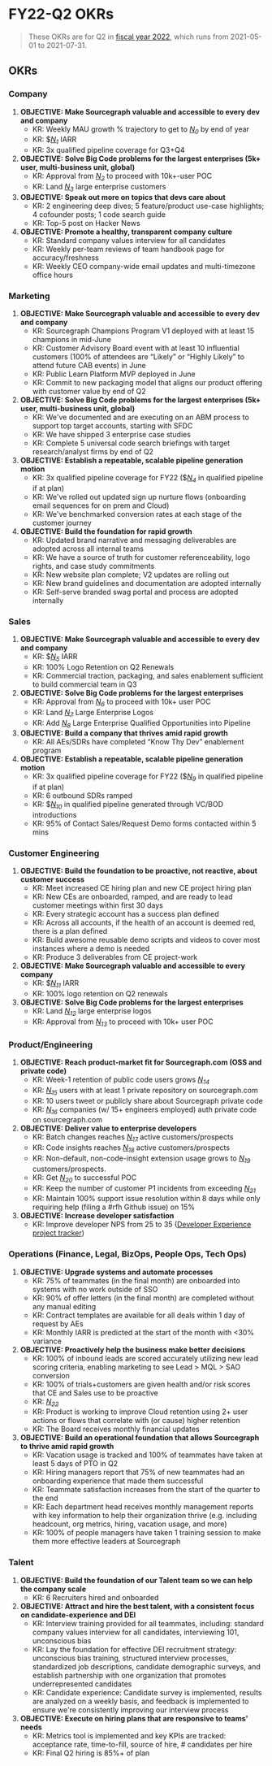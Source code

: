 # FY22-Q2 OKRs

> These OKRs are for Q2 in [fiscal year 2022](../../communication/index.md#fiscal-year), which runs from 2021-05-01 to 2021-07-31.

## OKRs

### Company

1. **OBJECTIVE: Make Sourcegraph valuable and accessible to every dev and company**
   - KR: Weekly MAU growth % trajectory to get to [*N<sub>0</sub>*][N0] by end of year
   - KR: $[*N<sub>1</sub>*][N1] IARR
   - KR: 3x qualified pipeline coverage for Q3+Q4
1. **OBJECTIVE: Solve Big Code problems for the largest enterprises (5k+ user, multi-business unit, global)**
   - KR: Approval from [*N<sub>2</sub>*][N2] to proceed with 10k+-user POC
   - KR: Land [*N<sub>3</sub>*][N3] large enterprise customers
1. **OBJECTIVE: Speak out more on topics that devs care about**
   - KR: 2 engineering deep dives; 5 feature/product use-case highlights; 4 cofounder posts; 1 code search guide
   - KR: Top-5 post on Hacker News
1. **OBJECTIVE: Promote a healthy, transparent company culture**
   - KR: Standard company values interview for all candidates
   - KR: Weekly per-team reviews of team handbook page for accuracy/freshness
   - KR: Weekly CEO company-wide email updates and multi-timezone office hours

### Marketing

1. **OBJECTIVE: Make Sourcegraph valuable and accessible to every dev and company**
   - KR: Sourcegraph Champions Program V1 deployed with at least 15 champions in mid-June
   - KR: Customer Advisory Board event with at least 10 influential customers (100% of attendees are “Likely” or “Highly Likely” to attend future CAB events) in June
   - KR: Public Learn Platform MVP deployed in June
   - KR: Commit to new packaging model that aligns our product offering with customer value by end of Q2
1. **OBJECTIVE: Solve Big Code problems for the largest enterprises (5k+ user, multi-business unit, global)**
   - KR: We've documented and are executing on an ABM process to support top target accounts, starting with SFDC
   - KR: We have shipped 3 enterprise case studies
   - KR: Complete 5 universal code search briefings with target research/analyst firms by end of Q2
1. **OBJECTIVE: Establish a repeatable, scalable pipeline generation motion**
   - KR: 3x qualified pipeline coverage for FY22 ($[*N<sub>4</sub>*][N4] in qualified pipeline if at plan)
   - KR: We've rolled out updated sign up nurture flows (onboarding email sequences for on prem and Cloud)
   - KR: We've benchmarked conversion rates at each stage of the customer journey
1. **OBJECTIVE: Build the foundation for rapid growth**
   - KR: Updated brand narrative and messaging deliverables are adopted across all internal teams
   - KR: We have a source of truth for customer referenceability, logo rights, and case study commitments
   - KR: New website plan complete; V2 updates are rolling out
   - KR: New brand guidelines and documentation are adopted internally
   - KR: Self-serve branded swag portal and process are adopted internally

### Sales

1. **OBJECTIVE: Make Sourcegraph valuable and accessible to every dev and company**
   - KR: $[*N<sub>5</sub>*][N5] IARR
   - KR: 100% Logo Retention on Q2 Renewals
   - KR: Commercial traction, packaging, and sales enablement sufficient to build commercial team in Q3
1. **OBJECTIVE: Solve Big Code problems for the largest enterprises**
   - KR: Approval from [*N<sub>6</sub>*][N6] to proceed with 10k+ user POC
   - KR: Land [*N<sub>7</sub>*][N7] Large Enterprise Logos
   - KR: Add [*N<sub>8</sub>*][N8] Large Enterprise Qualified Opportunities into Pipeline
1. **OBJECTIVE: Build a company that thrives amid rapid growth**
   - KR: All AEs/SDRs have completed “Know Thy Dev” enablement program
1. **OBJECTIVE: Establish a repeatable, scalable pipeline generation motion**
   - KR: 3x qualified pipeline coverage for FY22 ($[*N<sub>9</sub>*][N9] in qualified pipeline if at plan)
   - KR: 6 outbound SDRs ramped
   - KR: $[*N<sub>10</sub>*][N10] in qualified pipeline generated through VC/BOD introductions
   - KR: 95% of Contact Sales/Request Demo forms contacted within 5 mins

### Customer Engineering

1. **OBJECTIVE: Build the foundation to be proactive, not reactive, about customer success**
   - KR: Meet increased CE hiring plan and new CE project hiring plan
   - KR: New CEs are onboarded, ramped, and are ready to lead customer meetings within first 30 days
   - KR: Every strategic account has a success plan defined
   - KR: Across all accounts, if the health of an account is deemed red, there is a plan defined
   - KR: Build awesome reusable demo scripts and videos to cover most instances where a demo is needed
   - KR: Produce 3 deliverables from CE project-work
1. **OBJECTIVE: Make Sourcegraph valuable and accessible to every company**
   - KR: $[*N<sub>11</sub>*][N11] IARR
   - KR: 100% logo retention on Q2 renewals
1. **OBJECTIVE: Solve Big Code problems for the largest enterprises**
   - KR: Land [*N<sub>12</sub>*][N12] large enterprise logos
   - KR: Approval from [*N<sub>13</sub>*][N13] to proceed with 10k+ user POC

### Product/Engineering

1. **OBJECTIVE: Reach product-market fit for Sourcegraph.com (OSS and private code)**
   - KR: Week-1 retention of public code users grows [*N<sub>14</sub>*][N14]
   - KR: [*N<sub>15</sub>*][N15] users with at least 1 private repository on sourcegraph.com
   - KR: 10 users tweet or publicly share about Sourcegraph private code
   - KR: [*N<sub>16</sub>*][N16] companies (w/ 15+ engineers employed) auth private code on sourcegraph.com
1. **OBJECTIVE: Deliver value to enterprise developers**
   - KR: Batch changes reaches [*N<sub>17</sub>*][N17] active customers/prospects
   - KR: Code insights reaches [*N<sub>18</sub>*][N18] active customers/prospects
   - KR: Non-default, non-code-insight extension usage grows to [*N<sub>19</sub>*][N19] customers/prospects.
   - KR: Get [*N<sub>20</sub>*][N20] to successful POC
   - KR: Keep the number of customer P1 incidents from exceeding [*N<sub>21</sub>*][N21]
   - KR: Maintain 100% support issue resolution within 8 days while only requiring help (filing a #rfh Github issue) on 15%
1. **OBJECTIVE: Increase developer satisfaction**
   - KR: Improve developer NPS from 25 to 35 ([Developer Experience project tracker](https://docs.google.com/spreadsheets/d/1XTEQGoNi6iGH_JaTMYwmHMv69wukUpt-PJ-YVySrkvM/edit#gid=0))

### Operations (Finance, Legal, BizOps, People Ops, Tech Ops)

1. **OBJECTIVE: Upgrade systems and automate processes**
   - KR: 75% of teammates (in the final month) are onboarded into systems with no work outside of SSO
   - KR: 90% of offer letters (in the final month) are completed without any manual editing
   - KR: Contract templates are available for all deals within 1 day of request by AEs
   - KR: Monthly IARR is predicted at the start of the month with <30% variance
1. **OBJECTIVE: Proactively help the business make better decisions**
   - KR: 100% of inbound leads are scored accurately utilizing new lead scoring criteria, enabling marketing to see Lead > MQL > SAO conversion
   - KR: 100% of trials+customers are given health and/or risk scores that CE and Sales use to be proactive
   - KR: [*N<sub>22</sub>*][N22]
   - KR: Product is working to improve Cloud retention using 2+ user actions or flows that correlate with (or cause) higher retention
   - KR: The Board receives monthly financial updates
1. **OBJECTIVE: Build an operational foundation that allows Sourcegraph to thrive amid rapid growth**
   - KR: Vacation usage is tracked and 100% of teammates have taken at least 5 days of PTO in Q2
   - KR: Hiring managers report that 75% of new teammates had an onboarding experience that made them successful
   - KR: Teammate satisfaction increases from the start of the quarter to the end
   - KR: Each department head receives monthly management reports with key information to help their organization thrive (e.g. including headcount, org metrics, hiring, vacation usage, and more)
   - KR: 100% of people managers have taken 1 training session to make them more effective leaders at Sourcegraph

### Talent

1. **OBJECTIVE: Build the foundation of our Talent team so we can help the company scale**
   - KR: 6 Recruiters hired and onboarded
1. **OBJECTIVE: Attract and hire the best talent, with a consistent focus on candidate-experience and DEI**
   - KR: Interview training provided for all teammates, including: standard company values interview for all candidates, interviewing 101, unconscious bias
   - KR: Lay the foundation for effective DEI recruitment strategy: unconscious bias training, structured interview processes, standardized job descriptions, candidate demographic surveys, and establish partnership with one organization that promotes underrepresented candidates
   - KR: Candidate experience: Candidate survey is implemented, results are analyzed on a weekly basis, and feedback is implemented to ensure we're consistently improving our interview process
1. **OBJECTIVE: Execute on hiring plans that are responsive to teams' needs**
   - KR: Metrics tool is implemented and key KPIs are tracked: acceptance rate, time-to-fill, source of hire, # candidates per hire
   - KR: Final Q2 hiring is 85%+ of plan

<!-- Footnotes with links to private metrics -->

[N0]: https://docs.google.com/spreadsheets/d/1pNXVev2JtYC94lB1NIfsc8OqyYnnSFn7p5PYFcniblE/edit#gid=1673112721&range=B7
[N1]: https://docs.google.com/spreadsheets/d/1pNXVev2JtYC94lB1NIfsc8OqyYnnSFn7p5PYFcniblE/edit#gid=1673112721&range=B8
[N2]: https://docs.google.com/spreadsheets/d/1pNXVev2JtYC94lB1NIfsc8OqyYnnSFn7p5PYFcniblE/edit#gid=1673112721&range=B11
[N3]: https://docs.google.com/spreadsheets/d/1pNXVev2JtYC94lB1NIfsc8OqyYnnSFn7p5PYFcniblE/edit#gid=1673112721&range=B12
[N4]: https://docs.google.com/spreadsheets/d/1pNXVev2JtYC94lB1NIfsc8OqyYnnSFn7p5PYFcniblE/edit#gid=1673112721&range=B32
[N5]: https://docs.google.com/spreadsheets/d/1pNXVev2JtYC94lB1NIfsc8OqyYnnSFn7p5PYFcniblE/edit#gid=1673112721&range=B44
[N6]: https://docs.google.com/spreadsheets/d/1pNXVev2JtYC94lB1NIfsc8OqyYnnSFn7p5PYFcniblE/edit#gid=1673112721&range=B48
[N7]: https://docs.google.com/spreadsheets/d/1pNXVev2JtYC94lB1NIfsc8OqyYnnSFn7p5PYFcniblE/edit#gid=1673112721&range=B49
[N8]: https://docs.google.com/spreadsheets/d/1pNXVev2JtYC94lB1NIfsc8OqyYnnSFn7p5PYFcniblE/edit#gid=1673112721&range=B50
[N9]: https://docs.google.com/spreadsheets/d/1pNXVev2JtYC94lB1NIfsc8OqyYnnSFn7p5PYFcniblE/edit#gid=1673112721&range=B54
[N10]: https://docs.google.com/spreadsheets/d/1pNXVev2JtYC94lB1NIfsc8OqyYnnSFn7p5PYFcniblE/edit#gid=1673112721&range=B56
[N11]: https://docs.google.com/spreadsheets/d/1pNXVev2JtYC94lB1NIfsc8OqyYnnSFn7p5PYFcniblE/edit#gid=1673112721&range=B69
[N12]: https://docs.google.com/spreadsheets/d/1pNXVev2JtYC94lB1NIfsc8OqyYnnSFn7p5PYFcniblE/edit#gid=1673112721&range=B72
[N13]: https://docs.google.com/spreadsheets/d/1pNXVev2JtYC94lB1NIfsc8OqyYnnSFn7p5PYFcniblE/edit#gid=1673112721&range=B73
[N14]: https://docs.google.com/spreadsheets/d/1pNXVev2JtYC94lB1NIfsc8OqyYnnSFn7p5PYFcniblE/edit#gid=1673112721&range=B78
[N15]: https://docs.google.com/spreadsheets/d/1pNXVev2JtYC94lB1NIfsc8OqyYnnSFn7p5PYFcniblE/edit#gid=1673112721&range=B79
[N16]: https://docs.google.com/spreadsheets/d/1pNXVev2JtYC94lB1NIfsc8OqyYnnSFn7p5PYFcniblE/edit#gid=1673112721&range=B81
[N17]: https://docs.google.com/spreadsheets/d/1pNXVev2JtYC94lB1NIfsc8OqyYnnSFn7p5PYFcniblE/edit#gid=1673112721&range=B83
[N18]: https://docs.google.com/spreadsheets/d/1pNXVev2JtYC94lB1NIfsc8OqyYnnSFn7p5PYFcniblE/edit#gid=1673112721&range=B84
[N19]: https://docs.google.com/spreadsheets/d/1pNXVev2JtYC94lB1NIfsc8OqyYnnSFn7p5PYFcniblE/edit#gid=1673112721&range=B85
[N20]: https://docs.google.com/spreadsheets/d/1pNXVev2JtYC94lB1NIfsc8OqyYnnSFn7p5PYFcniblE/edit#gid=1673112721&range=B86
[N21]: https://docs.google.com/spreadsheets/d/1pNXVev2JtYC94lB1NIfsc8OqyYnnSFn7p5PYFcniblE/edit#gid=1673112721&range=B87
[N22]: https://docs.google.com/spreadsheets/d/1pNXVev2JtYC94lB1NIfsc8OqyYnnSFn7p5PYFcniblE/edit#gid=1673112721&range=B103
